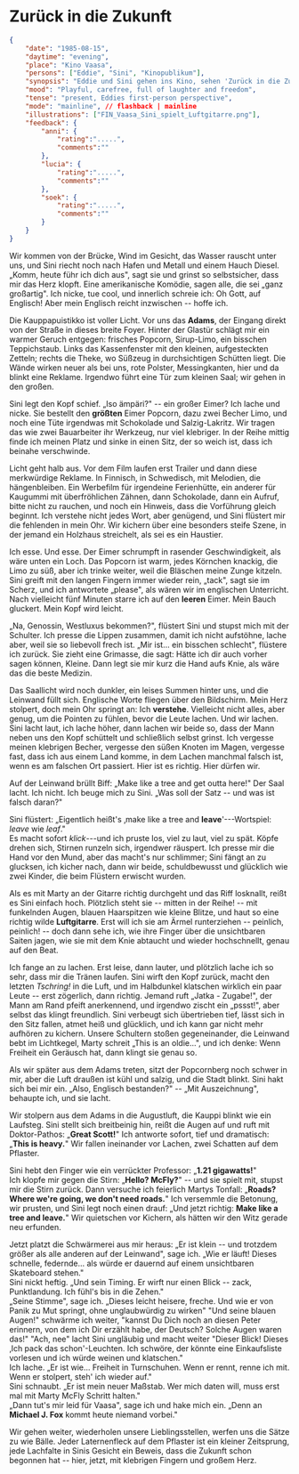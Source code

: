 # Zurück in die Zukunft

```json
{
    "date": "1985-08-15",
    "daytime": "evening",
    "place": "Kino Vaasa",
    "persons": ["Eddie", "Sini", "Kinopublikum"],
    "synopsis": "Eddie und Sini gehen ins Kino, sehen 'Zurück in die Zukunft', lachen, albern herum und feiern ihre neu entdeckte Freiheit.",
    "mood": "Playful, carefree, full of laughter and freedom",
    "tense": "present, Eddies first-person perspective",
    "mode": "mainline", // flashback | mainline
    "illustrations": ["FIN_Vaasa_Sini_spielt_Luftgitarre.png"],
    "feedback": {
        "anni": {
            "rating":".....",
            "comments":""
        },
        "lucia": {
            "rating":".....",
            "comments":""
        },
        "soek": {
            "rating":".....",
            "comments":""
        }
    }
}
```

Wir kommen von der Brücke, Wind im Gesicht, das Wasser rauscht unter
uns, und Sini riecht noch nach Hafen und Metall und einem Hauch Diesel.
„Komm, heute führ ich dich aus", sagt sie und grinst so selbstsicher,
dass mir das Herz klopft. Eine amerikanische Komödie, sagen alle, die
sei „ganz großartig". Ich nicke, tue cool, und innerlich schreie ich: Oh
Gott, auf Englisch! Aber mein Englisch reicht inzwischen -- hoffe ich.

Die Kauppapuistikko ist voller Licht. Vor uns das **Adams**, der Eingang
direkt von der Straße in dieses breite Foyer. Hinter der Glastür schlägt
mir ein warmer Geruch entgegen: frisches Popcorn, Sirup-Limo, ein
bisschen Teppichstaub. Links das Kassenfenster mit den kleinen,
aufgesteckten Zetteln; rechts die Theke, wo Süßzeug in durchsichtigen
Schütten liegt. Die Wände wirken neuer als bei uns, rote Polster,
Messingkanten, hier und da blinkt eine Reklame. Irgendwo führt eine Tür
zum kleinen Saal; wir gehen in den großen.

Sini legt den Kopf schief. „Iso ämpäri?" -- ein großer Eimer? Ich lache
und nicke. Sie bestellt den **größten** Eimer Popcorn, dazu zwei Becher
Limo, und noch eine Tüte irgendwas mit Schokolade und Salzig-Lakritz.
Wir tragen das wie zwei Bauarbeiter ihr Werkzeug, nur viel klebriger. In
der Reihe mittig finde ich meinen Platz und sinke in einen Sitz, der so
weich ist, dass ich beinahe verschwinde.

Licht geht halb aus. Vor dem Film laufen erst Trailer und dann diese
merkwürdige Reklame. In Finnisch, in Schwedisch, mit Melodien, die
hängenbleiben. Ein Werbefilm für irgendeine Ferienhütte, ein anderer für
Kaugummi mit überfröhlichen Zähnen, dann Schokolade, dann ein Aufruf,
bitte nicht zu rauchen, und noch ein Hinweis, dass die Vorführung gleich
beginnt. Ich verstehe nicht jedes Wort, aber genügend, und Sini flüstert
mir die fehlenden in mein Ohr. Wir kichern über eine besonders steife
Szene, in der jemand ein Holzhaus streichelt, als sei es ein Haustier.

Ich esse. Und esse. Der Eimer schrumpft in rasender Geschwindigkeit, als
wäre unten ein Loch. Das Popcorn ist warm, jedes Körnchen knackig, die
Limo zu süß, aber ich trinke weiter, weil die Bläschen meine Zunge
kitzeln. Sini greift mit den langen Fingern immer wieder rein, „tack",
sagt sie im Scherz, und ich antwortete „please", als wären wir im
englischen Unterricht. Nach vielleicht fünf Minuten starre ich auf den
**leeren** Eimer. Mein Bauch gluckert. Mein Kopf wird leicht.

„Na, Genossin, Westluxus bekommen?", flüstert Sini und stupst mich mit
der Schulter. Ich presse die Lippen zusammen, damit ich nicht aufstöhne,
lache aber, weil sie so liebevoll frech ist. „Mir ist... ein bisschen
schlecht", flüstere ich zurück. Sie zieht eine Grimasse, die sagt: Hätte
ich dir auch vorher sagen können, Kleine. Dann legt sie mir kurz die
Hand aufs Knie, als wäre das die beste Medizin.

Das Saallicht wird noch dunkler, ein leises Summen hinter uns, und die
Leinwand füllt sich. Englische Worte fliegen über den Bildschirm. Mein
Herz stolpert, doch mein Ohr springt an: Ich **verstehe**. Vielleicht
nicht alles, aber genug, um die Pointen zu fühlen, bevor die Leute
lachen. Und wir lachen. Sini lacht laut, ich lache höher, dann lachen
wir beide so, dass der Mann neben uns den Kopf schüttelt und schließlich
selbst grinst. Ich vergesse meinen klebrigen Becher, vergesse den süßen
Knoten im Magen, vergesse fast, dass ich aus einem Land komme, in dem
Lachen manchmal falsch ist, wenn es am falschen Ort passiert. Hier ist
es richtig. Hier dürfen wir.

Auf der Leinwand brüllt Biff: „Make like a tree and get outta here!" Der
Saal lacht. Ich nicht. Ich beuge mich zu Sini. „Was soll der Satz -- und
was ist falsch daran?"

Sini flüstert: „Eigentlich heißt's ‚make like a tree and
**leave**'---Wortspiel: *leave* wie *leaf*."\
Es macht sofort *klick*---und ich pruste los, viel zu laut, viel zu
spät. Köpfe drehen sich, Stirnen runzeln sich, irgendwer räuspert. Ich
presse mir die Hand vor den Mund, aber das macht's nur schlimmer; Sini
fängt an zu glucksen, ich kicher nach, dann wir beide, schuldbewusst und
glücklich wie zwei Kinder, die beim Flüstern erwischt wurden.

Als es mit Marty an der Gitarre richtig durchgeht und das Riff
losknallt, reißt es Sini einfach hoch. Plötzlich steht sie -- mitten in
der Reihe! -- mit funkelnden Augen, blauen Haarspitzen wie kleine
Blitze, und haut so eine richtig wilde **Luftgitarre**. Erst will ich
sie am Ärmel runterziehen -- peinlich, peinlich! -- doch dann sehe ich,
wie ihre Finger über die unsichtbaren Saiten jagen, wie sie mit dem Knie
abtaucht und wieder hochschnellt, genau auf den Beat.

Ich fange an zu lachen. Erst leise, dann lauter, und plötzlich lache ich
so sehr, dass mir die Tränen laufen. Sini wirft den Kopf zurück, macht
den letzten *Tschring!* in die Luft, und im Halbdunkel klatschen
wirklich ein paar Leute -- erst zögerlich, dann richtig. Jemand ruft
„Jatka - Zugabe!", der Mann am Rand pfeift anerkennend, und irgendwo
zischt ein „pssst!", aber selbst das klingt freundlich. Sini verbeugt
sich übertrieben tief, lässt sich in den Sitz fallen, atmet heiß und
glücklich, und ich kann gar nicht mehr aufhören zu kichern. Unsere
Schultern stoßen gegeneinander, die Leinwand bebt im Lichtkegel, Marty
schreit „This is an oldie...", und ich denke: Wenn Freiheit ein Geräusch
hat, dann klingt sie genau so.

Als wir später aus dem Adams treten, sitzt der Popcornberg noch schwer
in mir, aber die Luft draußen ist kühl und salzig, und die Stadt blinkt.
Sini hakt sich bei mir ein. „Also, Englisch bestanden?" -- „Mit
Auszeichnung", behaupte ich, und sie lacht.

Wir stolpern aus dem Adams in die Augustluft, die Kauppi blinkt wie ein
Laufsteg. Sini stellt sich breitbeinig hin, reißt die Augen auf und ruft
mit Doktor-Pathos: „**Great Scott!**" Ich antworte sofort, tief und
dramatisch: „**This is heavy.**" Wir fallen ineinander vor Lachen, zwei
Schatten auf dem Pflaster.

Sini hebt den Finger wie ein verrückter Professor: „**1.21
gigawatts!**"\
Ich klopfe mir gegen die Stirn: „**Hello? McFly?**" -- und sie spielt
mit, stupst mir die Stirn zurück. Dann versuche ich feierlich Martys
Tonfall: „**Roads? Where we're going, we don't need roads.**" Ich
versemmle die Betonung, wir prusten, und Sini legt noch einen drauf:
„Und jetzt richtig: **Make like a tree and leave.**" Wir quietschen vor
Kichern, als hätten wir den Witz gerade neu erfunden.

Jetzt platzt die Schwärmerei aus mir heraus: „Er ist klein -- und
trotzdem größer als alle anderen auf der Leinwand", sage ich. „Wie er
läuft! Dieses schnelle, federnde... als würde er dauernd auf einem
unsichtbaren Skateboard stehen."\
Sini nickt heftig. „Und sein Timing. Er wirft nur einen Blick -- zack,
Punktlandung. Ich fühl's bis in die Zehen."\
„Seine Stimme", sage ich. „Dieses leicht heisere, freche. Und wie er von
Panik zu Mut springt, ohne unglaubwürdig zu wirken" "Und seine blauen
Augen!" schwärme ich weiter, "kannst Du Dich noch an diesen Peter
erinnern, von dem ich Dir erzählt habe, der Deutsch? Solche Augen waren
das!" "Ach, nee" lacht Sini ungläubig und macht weiter "Dieser Blick!
Dieses ‚Ich pack das schon'-Leuchten. Ich schwöre, der könnte eine
Einkaufsliste vorlesen und ich würde weinen und klatschen."\
Ich lache. „Er ist wie... Freiheit in Turnschuhen. Wenn er rennt, renne
ich mit. Wenn er stolpert, steh' ich wieder auf."\
Sini schnaubt. „Er ist mein neuer Maßstab. Wer mich daten will, muss
erst mal mit Marty McFly Schritt halten."\
„Dann tut's mir leid für Vaasa", sage ich und hake mich ein. „Denn an
**Michael J. Fox** kommt heute niemand vorbei."

Wir gehen weiter, wiederholen unsere Lieblingsstellen, werfen uns die
Sätze zu wie Bälle. Jeder Laternenfleck auf dem Pflaster ist ein kleiner
Zeitsprung, jede Lachfalte in Sinis Gesicht ein Beweis, dass die Zukunft
schon begonnen hat -- hier, jetzt, mit klebrigen Fingern und großem
Herz.
